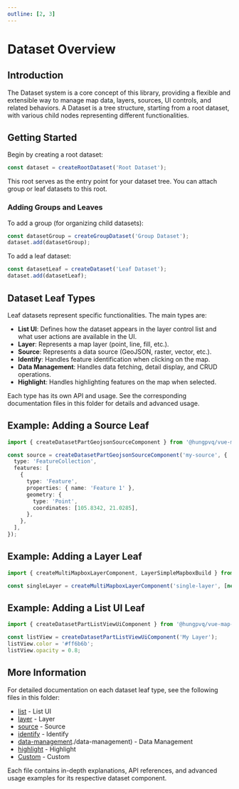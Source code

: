 ```yaml
---
outline: [2, 3]
---
```


# Dataset Overview

## Introduction

The Dataset system is a core concept of this library, providing a flexible and extensible way to manage map data, layers, sources, UI controls, and related behaviors. A Dataset is a tree structure, starting from a root dataset, with various child nodes representing different functionalities.

## Getting Started

Begin by creating a root dataset:

```typescript
const dataset = createRootDataset('Root Dataset');
```

This root serves as the entry point for your dataset tree. You can attach group or leaf datasets to this root.

### Adding Groups and Leaves

To add a group (for organizing child datasets):

```typescript
const datasetGroup = createGroupDataset('Group Dataset');
dataset.add(datasetGroup);
```

To add a leaf dataset:

```typescript
const datasetLeaf = createDataset('Leaf Dataset');
dataset.add(datasetLeaf);
```

## Dataset Leaf Types

Leaf datasets represent specific functionalities. The main types are:

- **List UI**: Defines how the dataset appears in the layer control list and what user actions are available in the UI.
- **Layer**: Represents a map layer (point, line, fill, etc.).
- **Source**: Represents a data source (GeoJSON, raster, vector, etc.).
- **Identify**: Handles feature identification when clicking on the map.
- **Data Management**: Handles data fetching, detail display, and CRUD operations.
- **Highlight**: Handles highlighting features on the map when selected.

Each type has its own API and usage. See the corresponding documentation files in this folder for details and advanced usage.

## Example: Adding a Source Leaf

```typescript
import { createDatasetPartGeojsonSourceComponent } from '@hungpvq/vue-map-dataset';

const source = createDatasetPartGeojsonSourceComponent('my-source', {
  type: 'FeatureCollection',
  features: [
    {
      type: 'Feature',
      properties: { name: 'Feature 1' },
      geometry: {
        type: 'Point',
        coordinates: [105.8342, 21.0285],
      },
    },
  ],
});
```

## Example: Adding a Layer Leaf

```typescript
import { createMultiMapboxLayerComponent, LayerSimpleMapboxBuild } from '@hungpvq/vue-map-dataset';

const singleLayer = createMultiMapboxLayerComponent('single-layer', [new LayerSimpleMapboxBuild().setStyleType('point').setColor('#ff6b6b').build()]);
```

## Example: Adding a List UI Leaf

```typescript
import { createDatasetPartListViewUiComponent } from '@hungpvq/vue-map-dataset';

const listView = createDatasetPartListViewUiComponent('My Layer');
listView.color = '#ff6b6b';
listView.opacity = 0.8;
```

## More Information

For detailed documentation on each dataset leaf type, see the following files in this folder:

- [list](./list) - List UI
- [layer](./layer) - Layer
- [source](./source) - Source
- [identify](./identify) - Identify
- [data-management]()./data-management) - Data Management
- [highlight](./highlight) - Highlight
- [Custom](./custom-leaf) - Custom

Each file contains in-depth explanations, API references, and advanced usage examples for its respective dataset component.
